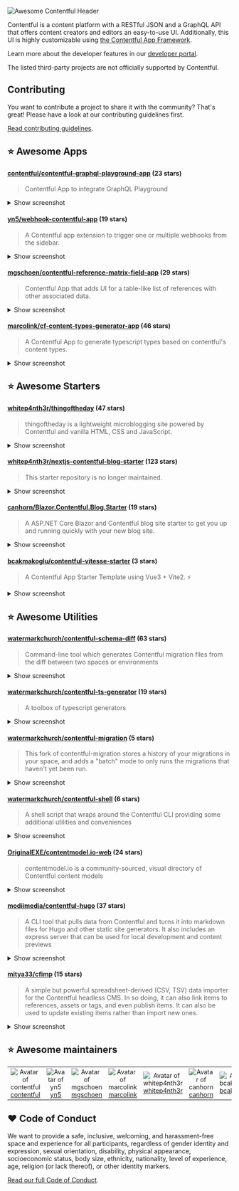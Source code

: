 ![Awesome Contentful Header](screenshot.png)

Contentful is a content platform with a RESTful JSON and a GraphQL API that offers content creators and editors an easy-to-use UI. Additionally, this UI is highly customizable using [the Contentful App Framework](https://www.contentful.com/developers/docs/extensibility/app-framework/).

Learn more about the developer features in our [developer portal](https://www.contentful.com/developers/).

The listed third-party projects are not officially supported by Contentful.

## Contributing

You want to contribute a project to share it with the community? That's great! Please have a look at our contributing guidelines first.

[Read contributing guidelines](CONTRIBUTING.md).

<!-- AWESOME_THINGS -->

## :star: Awesome Apps

#### [contentful/contentful-graphql-playground-app](https://github.com/contentful/contentful-graphql-playground-app) (23 stars)

> Contentful App to integrate GraphQL Playground

<details>
<summary>Show screenshot</summary>
<p>
<img src="https://github.com/contentful/contentful-graphql-playground-app/raw/main/screenshot.png">
</p>
</details>

#### [yn5/webhook-contentful-app](https://github.com/yn5/webhook-contentful-app) (19 stars)

> A Contentful app extension to trigger one or multiple webhooks from the sidebar.

<details>
<summary>Show screenshot</summary>
<p>
<img src="https://github.com/yn5/webhook-contentful-app/raw/main/screenshot.png">
</p>
</details>

#### [mgschoen/contentful-reference-matrix-field-app](https://github.com/mgschoen/contentful-reference-matrix-field-app) (29 stars)

> Contentful App that adds UI for a table-like list of references with other associated data.

<details>
<summary>Show screenshot</summary>
<p>
<img src="https://github.com/mgschoen/contentful-reference-matrix-field-app/raw/master/screenshot.png">
</p>
</details>

#### [marcolink/cf-content-types-generator-app](https://github.com/marcolink/cf-content-types-generator-app) (46 stars)

> A Contentful App to generate typescript types based on contentful's content types.

<details>
<summary>Show screenshot</summary>
<p>
<img src="https://github.com/marcolink/cf-content-types-generator-app/raw/main/screenshot.png">
</p>
</details>

## :star: Awesome Starters

#### [whitep4nth3r/thingoftheday](https://github.com/whitep4nth3r/thingoftheday) (47 stars)

> thingoftheday is a lightweight microblogging site powered by Contentful and vanilla HTML, CSS and JavaScript.

<details>
<summary>Show screenshot</summary>
<p>
<img src="https://github.com/whitep4nth3r/thingoftheday/raw/main/screenshot.png">
</p>
</details>

#### [whitep4nth3r/nextjs-contentful-blog-starter](https://github.com/whitep4nth3r/nextjs-contentful-blog-starter) (123 stars)

> This starter repository is no longer maintained.

<details>
<summary>Show screenshot</summary>
<p>
<img src="https://github.com/whitep4nth3r/nextjs-contentful-blog-starter/raw/main/screenshot.png">
</p>
</details>

#### [canhorn/Blazor.Contentful.Blog.Starter](https://github.com/canhorn/Blazor.Contentful.Blog.Starter) (19 stars)

> A ASP.NET Core Blazor and Contentful blog site starter to get you up and running quickly with your new blog site.

<details>
<summary>Show screenshot</summary>
<p>
<img src="https://github.com/canhorn/Blazor.Contentful.Blog.Starter/raw/main/screenshot.png">
</p>
</details>

#### [bcakmakoglu/contentful-vitesse-starter](https://github.com/bcakmakoglu/contentful-vitesse-starter) (3 stars)

> A Contentful App Starter Template using Vue3 + Vite2. ⚡️

<details>
<summary>Show screenshot</summary>
<p>
<img src="https://github.com/bcakmakoglu/contentful-vitesse-starter/raw/develop/screenshot.png">
</p>
</details>

## :star: Awesome Utilities

#### [watermarkchurch/contentful-schema-diff](https://github.com/watermarkchurch/contentful-schema-diff) (63 stars)

> Command-line tool which generates Contentful migration files from the diff between two spaces or environments

<details>
<summary>Show screenshot</summary>
<p>
<img src="https://github.com/watermarkchurch/contentful-schema-diff/raw/master/screenshot.png">
</p>
</details>

#### [watermarkchurch/contentful-ts-generator](https://github.com/watermarkchurch/contentful-ts-generator) (19 stars)

> A toolbox of typescript generators

<details>
<summary>Show screenshot</summary>
<p>
<img src="https://github.com/watermarkchurch/contentful-ts-generator/raw/master/screenshot.png">
</p>
</details>

#### [watermarkchurch/contentful-migration](https://github.com/watermarkchurch/contentful-migration) (5 stars)

> This fork of contentful-migration stores a history of your migrations in your space, and adds a "batch" mode to only runs the migrations that haven't yet been run.

<details>
<summary>Show screenshot</summary>
<p>
<img src="https://github.com/watermarkchurch/contentful-migration/raw/master/screenshot.png">
</p>
</details>

#### [watermarkchurch/contentful-shell](https://github.com/watermarkchurch/contentful-shell) (6 stars)

> A shell script that wraps around the Contentful CLI providing some additional utilities and conveniences

<details>
<summary>Show screenshot</summary>
<p>
<img src="https://github.com/watermarkchurch/contentful-shell/raw/master/screenshot.png">
</p>
</details>

#### [OriginalEXE/contentmodel.io-web](https://github.com/OriginalEXE/contentmodel.io-web) (24 stars)

> contentmodel.io is a community-sourced, visual directory of Contentful content models

<details>
<summary>Show screenshot</summary>
<p>
<img src="https://github.com/OriginalEXE/contentmodel.io-web/raw/main/screenshot.png">
</p>
</details>

#### [modiimedia/contentful-hugo](https://github.com/modiimedia/contentful-hugo) (37 stars)

> A CLI tool that pulls data from Contentful and turns it into markdown files for Hugo and other static site generators. It also includes an express server that can be used for local development and content previews

<details>
<summary>Show screenshot</summary>
<p>
<img src="https://github.com/modiimedia/contentful-hugo/raw/master/screenshot.png">
</p>
</details>

#### [mitya33/cfimp](https://github.com/mitya33/cfimp) (15 stars)

> A simple but powerful spreadsheet-derived (CSV, TSV) data importer for the Contentful headless CMS. In so doing, it can also link items to references, assets or tags, and even publish items. It can also be used to update existing items rather than import new ones.

<details>
<summary>Show screenshot</summary>
<p>
<img src="https://github.com/mitya33/cfimp/raw/master/screenshot.png">
</p>
</details>

<!-- AWESOME_THINGS_END -->

## :star: Awesome maintainers

<!-- AWESOME_MAINTAINERS -->

<table><tr>

<td align="center">
  <img src="https://avatars.githubusercontent.com/u/472182?v=4&size=100" alt="Avatar of contentful">
  <br />
  <a href="https://github.com/contentful">contentful</a>
</td><td align="center">
  <img src="https://avatars.githubusercontent.com/u/1705585?u=07cd69b2e4cdf16fc8be59176a1ce11f4f073a13&v=4&size=100" alt="Avatar of yn5">
  <br />
  <a href="https://github.com/yn5">yn5</a>
</td><td align="center">
  <img src="https://avatars.githubusercontent.com/u/22660469?u=a745f99d425f22e067ce304a920fa6fff6ce0c21&v=4&size=100" alt="Avatar of mgschoen">
  <br />
  <a href="https://github.com/mgschoen">mgschoen</a>
</td><td align="center">
  <img src="https://avatars.githubusercontent.com/u/156505?u=f39e9b9f3644dded80035a10deb2d4f334b57c92&v=4&size=100" alt="Avatar of marcolink">
  <br />
  <a href="https://github.com/marcolink">marcolink</a>
</td><td align="center">
  <img src="https://avatars.githubusercontent.com/u/52798353?u=80cf7d2a2bb7ae5748f5396e60ecd07fbe2dc622&v=4&size=100" alt="Avatar of whitep4nth3r">
  <br />
  <a href="https://github.com/whitep4nth3r">whitep4nth3r</a>
</td><td align="center">
  <img src="https://avatars.githubusercontent.com/u/5433919?v=4&size=100" alt="Avatar of canhorn">
  <br />
  <a href="https://github.com/canhorn">canhorn</a>
</td><td align="center">
  <img src="https://avatars.githubusercontent.com/u/78412429?u=fae104ca4c7398f566b751bb020a8e1f47a0e02d&v=4&size=100" alt="Avatar of bcakmakoglu">
  <br />
  <a href="https://github.com/bcakmakoglu">bcakmakoglu</a>
</td><td align="center">
  <img src="https://avatars.githubusercontent.com/u/2896397?v=4&size=100" alt="Avatar of watermarkchurch">
  <br />
  <a href="https://github.com/watermarkchurch">watermarkchurch</a>
</td><td align="center">
  <img src="https://avatars.githubusercontent.com/u/2056251?u=d1ea981f52fa7acd89dc2fc87040797db8e59887&v=4&size=100" alt="Avatar of OriginalEXE">
  <br />
  <a href="https://github.com/OriginalEXE">OriginalEXE</a>
</td><td align="center">
  <img src="https://avatars.githubusercontent.com/u/35595110?v=4&size=100" alt="Avatar of modiimedia">
  <br />
  <a href="https://github.com/modiimedia">modiimedia</a>
</td><td align="center">
  <img src="https://avatars.githubusercontent.com/u/30174698?u=c26eec09282c610f2f6f087344425ca8b79314b2&v=4&size=100" alt="Avatar of mitya33">
  <br />
  <a href="https://github.com/mitya33">mitya33</a>
</td>

</tr></table>

<!-- AWESOME_MAINTAINERS_END -->

## :heart: Code of Conduct

We want to provide a safe, inclusive, welcoming, and harassment-free space and experience for all participants, regardless of gender identity and expression, sexual orientation, disability, physical appearance, socioeconomic status, body size, ethnicity, nationality, level of experience, age, religion (or lack thereof), or other identity markers.

[Read our full Code of Conduct](https://www.contentful.com/developers/code-of-conduct/).
